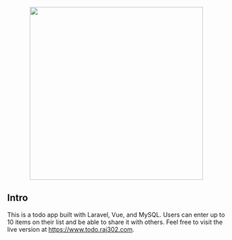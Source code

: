 <p align="center"><a href="https://laravel.com" target="_blank"><img src="https://raw.githubusercontent.com/laravel/art/master/logo-lockup/5%20SVG/2%20CMYK/1%20Full%20Color/laravel-logolockup-cmyk-red.svg" width="400"></a></p>

## Intro 
This is a todo app built with Laravel, Vue, and MySQL. Users can enter up to 10 items on their list and be able to share it with others. Feel free to visit the live version at https://www.todo.raj302.com.

